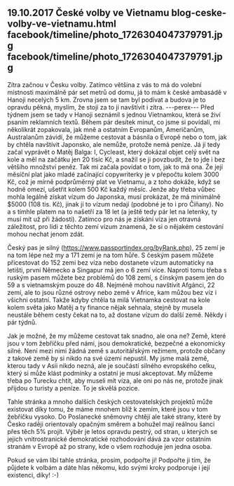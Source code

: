 19.10.2017
České volby ve Vietnamu
blog-ceske-volby-ve-vietnamu.html
facebook/timeline/photo_1726304047379791.jpg
facebook/timeline/photo_1726304047379791.jpg
--------------

Zítra začnou v Česku volby. Zatímco většina z vás to má do volební místnosti maximálně pár set metrů od domu, já to mám k české ambasádě v Hanoji necelých 5 km. Zrovna jsem se tam byl podívat a budova je to opravdu pěkná, myslím, že stojí za to ji navštívit i zítra.
---perex---
Před týdnem jsem se tady v Hanoji seznámil s jednou Vietnamkou, která se živí psaním reklamních textů. Během pár desítek minut, co jsme si povídali, mi několikrát zopakovala, jak mně a ostatním Evropanům, Američanům, Australanům závidí, že můžeme cestovat a básnila o Evropě nebo o tom, jak by chtěla navštívit Japonsko, ale nemůže, protože nemá peníze. Já jí tedy začal vyprávět o Matěj Balga: I, Cycleast, který dokázal objet celý svět na kole a měl na začátku jen 20 tisíc Kč, a snažil se ji povzbudit, že to jde i bez většího množství peněz. Tak mi začala povídat o tom, jak to má ona. Že její měsíční plat jako mladé začínající copywriterky je v přepočtu kolem 3000 Kč, což je mírně podprůměrný plat ve Vietnamu, a z toho dokáže, když se hodně omezí, ušetřit kolem 500 Kč každý měsíc. Jenže aby třeba vůbec mohla legálně získat vízum do Japonska, musí prokázat, že má minimálně $5000 (108 tis. Kč), jinak jí to vízum nedají (podobné je to i pro Číňany). No a s tímhle platem na to našetří za 18 let (a ještě tedy pár let na letenky, ty musí mít už při žádosti). Zatímco pro nás je získání víza jen otravná záležitost, pro lidi z těchto zemí vízum znamená, že si o nějakém cestování mohou nechat jenom zdát. 

Český pas je silný (https://www.passportindex.org/byRank.php), 25 zemí je na tom lépe než my a 171 zemí je na tom hůře. S českým pasem můžete přicestovat do 152 zemí bez víza nebo dostanete vízum automaticky na letišti, první Německo a Singapur má jen o 6 zemí více. Naproti tomu třeba s ruským pasem můžete bez problémů do 108 zemí, s čínským pasem jen do 59 a s vietnamským pouze do 48. Nejméně mohou navštívit Afgánci, 22 zemí, ale to jsou různé ostrovy nebo země v Africe, kam můžou bez víz i všichni ostatní. Takže kdyby chtěla ta milá Vietnamka cestovat na kole kolem světa jako Matěj a ty finance nějak sehnala, stejně by musela neustále během cesty čekat na to, až dostane vízum do další země. Někdy i pár týdnů.

Jak je možné, že my můžeme cestovat tak snadno, ale ona ne? Země, které jsou v tom žebříčku před námi, jsou demokratické, bezpečné a ekonomicky silné. Není mezi nimi žádná země s autoritářským režimem, protože občany z takové země by si nikdo na své území nepustil. My jsme malá země, kterou tady v Asii nikdo nezná, ale je součástí silného evropského celku, který si může klást podmínky a ostatní je musí akceptovat. My můžeme třeba po Turecku chtít, aby museli mít víza, ale oni po nás ne, protože jinak přijdou o turisty a peníze. To je skvělá pozice.

Tahle stránka a mnoho dalších českých cestovatelských projektů může existovat díky tomu, že máme mnohem blíž k zemím, které jsou v tom žebříčku vysoko. Do Poslanecké sněmovny chtějí ale také strany, které by Česko raději orientovaly opačným směrem a bohužel mají reálnou šanci přes těch 5% projít. Výběr je letos opravdu pestrý, od stran, u kterých se jejich vnitrostranické demokratické rozhodování dává za vzor ostatním stranám v Evropě až po strany, kde o všem rozhoduje jen jedna osoba. 

Pokud se vám líbí tahle stránka, prosím, podpořte ji! Podpořte ji tím, že půjdete k volbám a dáte hlas někomu, kdo svými kroky podporuje i její existenci, díky! :-)

